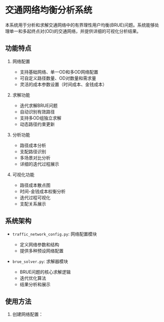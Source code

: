 # 交通网络均衡分析系统

本系统用于分析和求解交通网络中的有界理性用户均衡(BRUE)问题。系统能够处理单一和多起终点对(OD)的交通网络，并提供详细的可视化分析结果。

## 功能特点

1. 网络配置
   - 支持基础网络、单一OD和多OD网络配置
   - 可自定义路径数量、OD对数量和需求量
   - 灵活的成本参数设置（时间成本、金钱成本）

2. 求解功能
   - 迭代求解BRUE问题
   - 自动识别有效路径
   - 支持多OD组独立求解
   - 动态路径约束更新

3. 分析功能
   - 路径成本分析
   - 支配路径识别
   - 多场景对比分析
   - 详细的迭代过程展示

4. 可视化功能
   - 路径成本散点图
   - 时间-金钱成本权衡分析
   - 迭代过程可视化
   - 支配关系展示

## 系统架构

- `traffic_network_config.py`: 网络配置模块
  - 定义网络参数和结构
  - 提供多种预设网络配置

- `brue_solver.py`: 求解器模块
  - BRUE问题的核心求解逻辑
  - 迭代优化算法
  - 结果分析和展示

## 使用方法

1. 创建网络配置： 